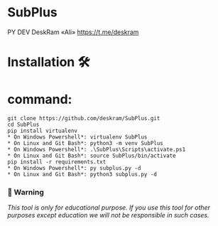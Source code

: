 #                         SubPlus
PY DEV DeskRam «Ali» https://t.me/deskram

# Installation 🛠️
# command:
    git clone https://github.com/deskram/SubPlus.git
    cd SubPlus
    pip install virtualenv
    * On Windows Powershell*: virtualenv SubPlus
    * On Linux and Git Bash*: python3 -m venv SubPlus
    * On Windows Powershell*: .\SubPlus\Scripts\activate.ps1
    * On Linux and Git Bash*: source SubPlus/bin/activate
    pip install -r requirements.txt
    * On Windows Powershell*: py subplus.py -d
    * On Linux and Git Bash*: python3 subplus.py -d

### 📢 Warning 
*This tool is only for educational purpose. If you use this tool for other purposes except education we will not be responsible in such cases.*
